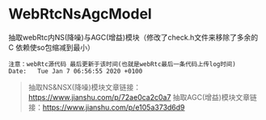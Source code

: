 # WebRtcNsAgcModel
抽取webRtc内NS(降噪)与AGC(增益)模块（修改了check.h文件来移除了多余的 C 依赖使so包缩减到最小）
```
注意：webRtc源代码 最后更新于该时间(也就是webRtc最后一条代码上传log时间)
Date:   Tue Jan 7 06:56:55 2020 +0100
```
>抽取NS&NSX(降噪)模块文章链接：https://www.jianshu.com/p/72ae0ca2c0a7
>抽取AGC(增益)模块文章链接：https://www.jianshu.com/p/e105a373d6d9